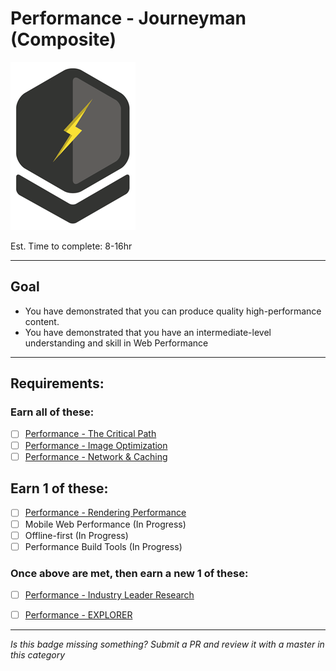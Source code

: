 # Performance - Journeyman (Composite)

![Performance - Journeyman Badge](../../img/badges/perf-journeyman-md.png "Performance - Journeyman Badge")

Est. Time to complete: 8-16hr

-----


## Goal
- You have demonstrated that you can produce quality high-performance content.
- You have demonstrated that you have an intermediate-level understanding and skill in Web Performance


-----


## Requirements:

### Earn all of these:
  - [ ] [Performance - The Critical Path](_micro_critical-render-path.md)
  - [ ] [Performance - Image Optimization](_micro_image-optimization.md)
  - [ ] [Performance - Network & Caching](_micro_network-and-caching.md)

## Earn 1 of these:
  - [ ] [Performance - Rendering Performance](_micro_rendering-performance.md)
  - [ ] Mobile Web Performance (In Progress)
  - [ ] Offline-first (In Progress)
  - [ ] Performance Build Tools (In Progress)

### Once above are met, then earn a new 1 of these:
  - [ ] [Performance - Industry Leader Research](badges-active/performance/_micro_industry-leader-research.md)
  - [ ] [Performance - EXPLORER](badges-active/performance/_micro_EXPLORER.md)


-----

  *Is this badge missing something? Submit a PR and review it with a master in this category*
